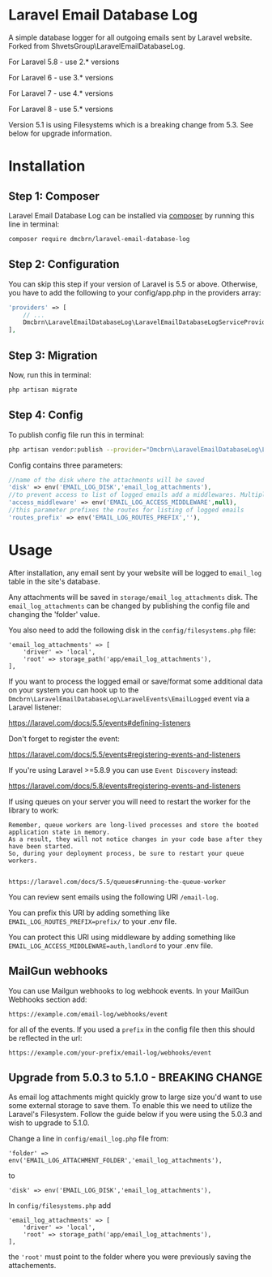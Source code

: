 # Laravel Email Database Log

A simple database logger for all outgoing emails sent by Laravel website.
Forked from ShvetsGroup\LaravelEmailDatabaseLog.

For Laravel 5.8 - use 2.* versions

For Laravel 6 - use 3.* versions

For Laravel 7 - use 4.* versions

For Laravel 8 - use 5.* versions

Version 5.1 is using Filesystems which is a breaking change from 5.3. See below for upgrade information.

# Installation

## Step 1: Composer

Laravel Email Database Log can be installed via [composer](http://getcomposer.org) by running this line in terminal:

```bash
composer require dmcbrn/laravel-email-database-log
```

## Step 2: Configuration

You can skip this step if your version of Laravel is 5.5 or above. Otherwise, you have to add the following to your config/app.php in the providers array:

```php
'providers' => [
    // ...
    Dmcbrn\LaravelEmailDatabaseLog\LaravelEmailDatabaseLogServiceProvider::class,
],
```

## Step 3: Migration

Now, run this in terminal:

```bash
php artisan migrate
```

## Step 4: Config

To publish config file run this in terminal:

```bash
php artisan vendor:publish --provider="Dmcbrn\LaravelEmailDatabaseLog\LaravelEmailDatabaseLogServiceProvider"
```

Config contains three parameters:

```php
//name of the disk where the attachments will be saved
'disk' => env('EMAIL_LOG_DISK','email_log_attachments'),
//to prevent access to list of logged emails add a middlewares. Multiple middlewares can be used (separate by comma)
'access_middleware' => env('EMAIL_LOG_ACCESS_MIDDLEWARE',null),
//this parameter prefixes the routes for listing of logged emails
'routes_prefix' => env('EMAIL_LOG_ROUTES_PREFIX',''),
```

# Usage

After installation, any email sent by your website will be logged to `email_log` table in the site's database.

Any attachments will be saved in `storage/email_log_attachments` disk. The `email_log_attachments` can be changed by publishing the config file and changing the 'folder' value.

You also need to add the following disk in the `config/filesystems.php` file:

```
'email_log_attachments' => [
    'driver' => 'local',
    'root' => storage_path('app/email_log_attachments'),
],
```

If you want to process the logged email or save/format some additional data on your system you can hook up to the `Dmcbrn\LaravelEmailDatabaseLog\LaravelEvents\EmailLogged` event via a Laravel listener:

https://laravel.com/docs/5.5/events#defining-listeners

Don't forget to register the event:

https://laravel.com/docs/5.5/events#registering-events-and-listeners

If you're using Laravel >=5.8.9 you can use `Event Discovery` instead:

https://laravel.com/docs/5.8/events#registering-events-and-listeners 

If using queues on your server you will need to restart the worker for the library to work:

```
Remember, queue workers are long-lived processes and store the booted application state in memory. 
As a result, they will not notice changes in your code base after they have been started. 
So, during your deployment process, be sure to restart your queue workers.


https://laravel.com/docs/5.5/queues#running-the-queue-worker
```

You can review sent emails using the following URI `/email-log`.

You can prefix this URI by adding something like `EMAIL_LOG_ROUTES_PREFIX=prefix/` to your .env file.

You can protect this URI using middleware by adding something like `EMAIL_LOG_ACCESS_MIDDLEWARE=auth,landlord` to your .env file.

## MailGun webhooks

You can use Mailgun webhooks to log webhook events. In your MailGun Webhooks section add:

```
https://example.com/email-log/webhooks/event
```

for all of the events. If you used a `prefix` in the config file then this should be reflected in the url:

```
https://example.com/your-prefix/email-log/webhooks/event
```

## Upgrade from 5.0.3 to 5.1.0 - BREAKING CHANGE

As email log attachments might quickly grow to large size you'd want to use some external storage to save them. To enable this we need to utilize the Laravel's Filesystem. Follow the guide below if you were using the 5.0.3 and wish to upgrade to 5.1.0.

Change a line in `config/email_log.php` file from:

```
'folder' => env('EMAIL_LOG_ATTACHMENT_FOLDER','email_log_attachments'),
```

to

```
'disk' => env('EMAIL_LOG_DISK','email_log_attachments'),
```

In `config/filesystems.php` add 


```
'email_log_attachments' => [
    'driver' => 'local',
    'root' => storage_path('app/email_log_attachments'),
],
```

the `'root'` must point to the folder where you were previously saving the attachements.

